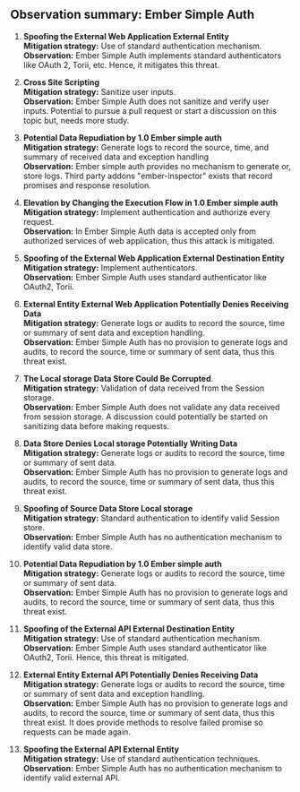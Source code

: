 ## Observation summary: Ember Simple Auth


1. **Spoofing the External Web Application External Entity**   
**Mitigation strategy:** Use of standard authentication mechanism.   
**Observation:**  Ember Simple Auth implements standard authenticators like  OAuth 2, Torii, etc. Hence, it mitigates this threat. 

2. **Cross Site Scripting**  
**Mitigation strategy:** Sanitize user inputs.   
**Observation:**  Ember Simple Auth does not sanitize and verify user inputs. Potential to pursue a pull request or start a discussion on this topic but, needs more study.    

3. **Potential Data Repudiation by 1.0 Ember simple auth**   
**Mitigation strategy:** Generate logs to record the source, time, and summary of received data and exception handling   
**Observation:** Ember simple auth provides no mechanism to generate or, store logs. Third party addons "ember-inspector" exists that record promises and response resolution.       

4. **Elevation by Changing the Execution Flow in 1.0 Ember simple auth**   
**Mitigation strategy:** Implement authentication and authorize every request.   
**Observation:** In Ember Simple Auth  data is accepted only from authorized services of web application, thus this attack is mitigated.   

5. **Spoofing of the External Web Application External Destination Entity**   
**Mitigation strategy:** Implement authenticators.    
**Observation:**  Ember Simple Auth uses standard authenticator like OAuth2, Torii.   

6. **External Entity External Web Application Potentially Denies Receiving Data**    
**Mitigation strategy:** Generate logs or audits to record the source, time or summary of sent data and exception handling.   
**Observation:**  Ember Simple Auth has no provision to generate logs and audits, to record the source, time or summary of sent data, thus this threat exist.   
 
7. **The Local storage Data Store Could Be Corrupted**.  
**Mitigation strategy:** Validation of data received from the Session storage.   
**Observation:** Ember Simple Auth does not validate any data received from session storage. A discussion could potentially be started on sanitizing data before making requests.    

8. **Data Store Denies Local storage Potentially Writing Data**   
**Mitigation strategy:** Generate logs or audits to record the source, time or summary of sent data.   
**Observation:** Ember Simple Auth has no provision to generate logs and audits, to record the source, time or summary of sent data, thus this threat exist.   

9. **Spoofing of Source Data Store Local storage**  
**Mitigation strategy:** Standard authentication to identify valid Session store.   
**Observation:** Ember Simple Auth has no authentication mechanism to identify valid data store.   

10. **Potential Data Repudiation by 1.0 Ember simple auth**   
**Mitigation strategy:** Generate logs or audits to record the source, time or summary of sent data.   
**Observation:** Ember Simple Auth has no provision to generate logs and audits, to record the source, time or summary of sent data, thus this threat exist.   

11. **Spoofing of the External API External Destination Entity**   
**Mitigation strategy:** Use of standard authentication mechanism.   
**Observation:** Ember Simple Auth uses standard authenticator like OAuth2, Torii. Hence, this threat is mitigated.   

12. **External Entity External API Potentially Denies Receiving Data**    
**Mitigation strategy:** Generate logs or audits to record the source, time or summary of sent data and exception handling.   
**Observation:** Ember Simple Auth has no provision to generate logs and audits, to record the source, time or summary of sent data, thus this threat exist. It does provide methods to resolve failed promise so requests can be made again.    

13. **Spoofing the External API External Entity**   
**Mitigation strategy:** Use of standard authentication techniques.   
**Observation:** Ember Simple Auth has no authentication mechanism to identify valid external API.   
